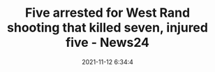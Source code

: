 ---
"title": "Five arrested for West Rand shooting that killed seven, injured five - News24"
"date": "2021-11-12 6:34:4"
"feed_name": "GOOGLENEWSMINING"
"feed_website": "https://news.google.com/search?q=mining%2Bincident&hl=en-US&gl=US&ceid=US:en"
"feed_rss": "https://news.google.com/rss/search?q=mining%2Bincident&hl=en-US&gl=US&ceid=US:en"
"link": "https://www.news24.com/news24/southafrica/news/five-arrested-for-west-rand-shooting-that-killed-seven-injured-five-20211112"
"source": "{'href': 'https://www.news24.com', 'title': 'News24'}"
"file": "_posts/2021-1-1-7df0ce9d36b57a771bb995582b26b9ab2ed5c9de.md"
"accident": "1"
"drilling": "1"
"dead": "0"
"injured": "0"
"arrested": "5"
"place": "unknown place"
"where": "unknown site"
"causes": "unknown"
"place_uri": "unknown place"
---
